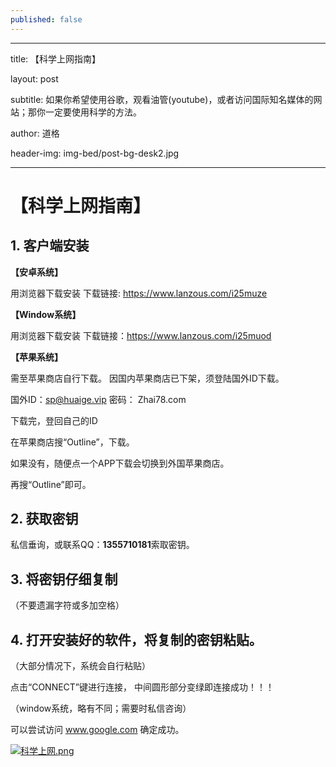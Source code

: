 ```yaml
---
published: false
---
```

---
title: 【科学上网指南】

layout: post

subtitle: 如果你希望使用谷歌，观看油管(youtube)，或者访问国际知名媒体的网站；那你一定要使用科学的方法。

author: 道格

header-img: img-bed/post-bg-desk2.jpg

---
# 【科学上网指南】


## 1. 客户端安装

**【安卓系统】** 

用浏览器下载安装
下载链接: https://www.lanzous.com/i25muze

**【Window系统】** 

用浏览器下载安装
下载链接：https://www.lanzous.com/i25muod

**【苹果系统】** 

需至苹果商店自行下载。 
因国内苹果商店已下架，须登陆国外ID下载。 

国外ID：sp@huaige.vip 密码： Zhai78.com 

下载完，登回自己的ID 

在苹果商店搜“Outline”，下载。 

如果没有，随便点一个APP下载会切换到外国苹果商店。

再搜“Outline”即可。 

## 2. 获取密钥

私信垂询，或联系QQ：**1355710181**索取密钥。

## 3. 将密钥仔细复制

（不要遗漏字符或多加空格）

## 4. 打开安装好的软件，将复制的密钥粘贴。

（大部分情况下，系统会自行粘贴） 

点击“CONNECT”键进行连接， 
中间圆形部分变绿即连接成功！！！ 

（window系统，略有不同；需要时私信咨询） 

可以尝试访问 www.google.com 确定成功。

[![科学上网.png](https://i.loli.net/2018/12/05/5c07c46484a48.png)](https://i.loli.net/2018/12/05/5c07c46484a48.png)

